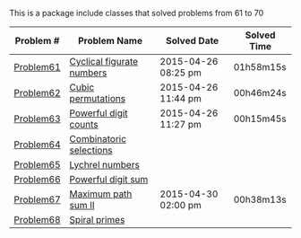 This is a package include classes that solved problems from 61 to 70

|   Problem #   | Problem Name  |  Solved Date  |  Solved Time  |
| ------------- | ------------- | ------------- | ------------- |
|   [Problem61](https://github.com/tiger1993118/ProjectEuler/blob/master/ProjectEuler/src/Problem61to70/Problem61.java)   | [Cyclical figurate numbers](https://projecteuler.net/problem=61)  | 2015-04-26 08:25 pm | 01h58m15s |
|   [Problem62](https://github.com/tiger1993118/ProjectEuler/blob/master/ProjectEuler/src/Problem61to70/Problem62.java)   | [Cubic permutations](https://projecteuler.net/problem=62)  | 2015-04-26 11:44 pm | 00h46m24s |
|   [Problem63](https://github.com/tiger1993118/ProjectEuler/blob/master/ProjectEuler/src/Problem61to70/Problem63.java)   | [Powerful digit counts](https://projecteuler.net/problem=63)  | 2015-04-26 11:27 pm | 00h15m45s |
|   [Problem64](https://github.com/tiger1993118/ProjectEuler/blob/master/ProjectEuler/src/Problem61to70/Problem64.java)   | [Combinatoric selections](https://projecteuler.net/problem=64)  |||
|   [Problem65](https://github.com/tiger1993118/ProjectEuler/blob/master/ProjectEuler/src/Problem61to70/Problem65.java)   | [Lychrel numbers](https://projecteuler.net/problem=65)  |||
|   [Problem66](https://github.com/tiger1993118/ProjectEuler/blob/master/ProjectEuler/src/Problem61to70/Problem66.java)   | [Powerful digit sum](https://projecteuler.net/problem=66)  |||
|   [Problem67](https://github.com/tiger1993118/ProjectEuler/blob/master/ProjectEuler/src/Problem61to70/Problem67.java)   | [Maximum path sum II](https://projecteuler.net/problem=67)  |2015-04-30 02:00 pm|00h38m13s|
|   [Problem68](https://github.com/tiger1993118/ProjectEuler/blob/master/ProjectEuler/src/Problem61to70/Problem68.java)   | [Spiral primes](https://projecteuler.net/problem=68)  |||
